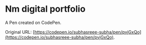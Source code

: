 # Nm digital portfolio 

A Pen created on CodePen.

Original URL: [https://codepen.io/subhasreee-subha/pen/pvjGxQo](https://codepen.io/subhasreee-subha/pen/pvjGxQo).

